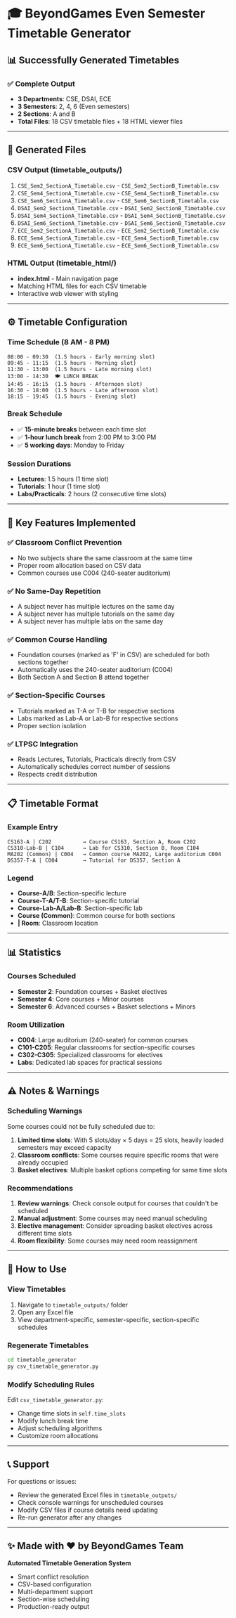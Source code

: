 # 🎓 BeyondGames Even Semester Timetable Generator

## 📊 Successfully Generated Timetables

### ✅ **Complete Output**
- **3 Departments**: CSE, DSAI, ECE
- **3 Semesters**: 2, 4, 6 (Even semesters)
- **2 Sections**: A and B
- **Total Files**: 18 CSV timetable files + 18 HTML viewer files

---

## 📁 **Generated Files**

### **CSV Output (timetable_outputs/)**
1. `CSE_Sem2_SectionA_Timetable.csv` - `CSE_Sem2_SectionB_Timetable.csv`
2. `CSE_Sem4_SectionA_Timetable.csv` - `CSE_Sem4_SectionB_Timetable.csv`
3. `CSE_Sem6_SectionA_Timetable.csv` - `CSE_Sem6_SectionB_Timetable.csv`
4. `DSAI_Sem2_SectionA_Timetable.csv` - `DSAI_Sem2_SectionB_Timetable.csv`
5. `DSAI_Sem4_SectionA_Timetable.csv` - `DSAI_Sem4_SectionB_Timetable.csv`
6. `DSAI_Sem6_SectionA_Timetable.csv` - `DSAI_Sem6_SectionB_Timetable.csv`
7. `ECE_Sem2_SectionA_Timetable.csv` - `ECE_Sem2_SectionB_Timetable.csv`
8. `ECE_Sem4_SectionA_Timetable.csv` - `ECE_Sem4_SectionB_Timetable.csv`
9. `ECE_Sem6_SectionA_Timetable.csv` - `ECE_Sem6_SectionB_Timetable.csv`

### **HTML Output (timetable_html/)**
- **index.html** - Main navigation page
- Matching HTML files for each CSV timetable
- Interactive web viewer with styling

---

## ⚙️ **Timetable Configuration**

### **Time Schedule** (8 AM - 8 PM)
```
08:00 - 09:30  (1.5 hours - Early morning slot)
09:45 - 11:15  (1.5 hours - Morning slot)
11:30 - 13:00  (1.5 hours - Late morning slot)
13:00 - 14:30  🍽️ LUNCH BREAK
14:45 - 16:15  (1.5 hours - Afternoon slot)
16:30 - 18:00  (1.5 hours - Late afternoon slot)
18:15 - 19:45  (1.5 hours - Evening slot)
```

### **Break Schedule**
- ✅ **15-minute breaks** between each time slot
- ✅ **1-hour lunch break** from 2:00 PM to 3:00 PM
- ✅ **5 working days**: Monday to Friday

### **Session Durations**
- **Lectures**: 1.5 hours (1 time slot)
- **Tutorials**: 1 hour (1 time slot)
- **Labs/Practicals**: 2 hours (2 consecutive time slots)

---

## 🎯 **Key Features Implemented**

### ✅ **Classroom Conflict Prevention**
- No two subjects share the same classroom at the same time
- Proper room allocation based on CSV data
- Common courses use C004 (240-seater auditorium)

### ✅ **No Same-Day Repetition**
- A subject never has multiple lectures on the same day
- A subject never has multiple tutorials on the same day
- A subject never has multiple labs on the same day

### ✅ **Common Course Handling**
- Foundation courses (marked as 'F' in CSV) are scheduled for both sections together
- Automatically uses the 240-seater auditorium (C004)
- Both Section A and Section B attend together

### ✅ **Section-Specific Courses**
- Tutorials marked as T-A or T-B for respective sections
- Labs marked as Lab-A or Lab-B for respective sections
- Proper section isolation

### ✅ **LTPSC Integration**
- Reads Lectures, Tutorials, Practicals directly from CSV
- Automatically schedules correct number of sessions
- Respects credit distribution

---

## 📋 **Timetable Format**

### **Example Entry**
```
CS163-A | C202          → Course CS163, Section A, Room C202
CS310-Lab-B | C104      → Lab for CS310, Section B, Room C104
MA202 (Common) | C004   → Common course MA202, Large auditorium C004
DS357-T-A | C004        → Tutorial for DS357, Section A
```

### **Legend**
- **Course-A/B**: Section-specific lecture
- **Course-T-A/T-B**: Section-specific tutorial
- **Course-Lab-A/Lab-B**: Section-specific lab
- **Course (Common)**: Common course for both sections
- **| Room**: Classroom location

---

## 📊 **Statistics**

### **Courses Scheduled**
- **Semester 2**: Foundation courses + Basket electives
- **Semester 4**: Core courses + Minor courses
- **Semester 6**: Advanced courses + Basket selections + Minors

### **Room Utilization**
- **C004**: Large auditorium (240-seater) for common courses
- **C101-C205**: Regular classrooms for section-specific courses
- **C302-C305**: Specialized classrooms for electives
- **Labs**: Dedicated lab spaces for practical sessions

---

## ⚠️ **Notes & Warnings**

### **Scheduling Warnings**
Some courses could not be fully scheduled due to:
1. **Limited time slots**: With 5 slots/day × 5 days = 25 slots, heavily loaded semesters may exceed capacity
2. **Classroom conflicts**: Some courses require specific rooms that were already occupied
3. **Basket electives**: Multiple basket options competing for same time slots

### **Recommendations**
1. **Review warnings**: Check console output for courses that couldn't be scheduled
2. **Manual adjustment**: Some courses may need manual scheduling
3. **Elective management**: Consider spreading basket electives across different time slots
4. **Room flexibility**: Some courses may need room reassignment

---

## 🚀 **How to Use**

### **View Timetables**
1. Navigate to `timetable_outputs/` folder
2. Open any Excel file
3. View department-specific, semester-specific, section-specific schedules

### **Regenerate Timetables**
```bash
cd timetable_generator
py csv_timetable_generator.py
```

### **Modify Scheduling Rules**
Edit `csv_timetable_generator.py`:
- Change time slots in `self.time_slots`
- Modify lunch break time
- Adjust scheduling algorithms
- Customize room allocations

---

## 📞 **Support**

For questions or issues:
- Review the generated Excel files in `timetable_outputs/`
- Check console warnings for unscheduled courses
- Modify CSV files if course details need updating
- Re-run generator after any changes

---

## ✨ **Made with ❤️ by BeyondGames Team**

**Automated Timetable Generation System**
- Smart conflict resolution
- CSV-based configuration
- Multi-department support
- Section-wise scheduling
- Production-ready output
